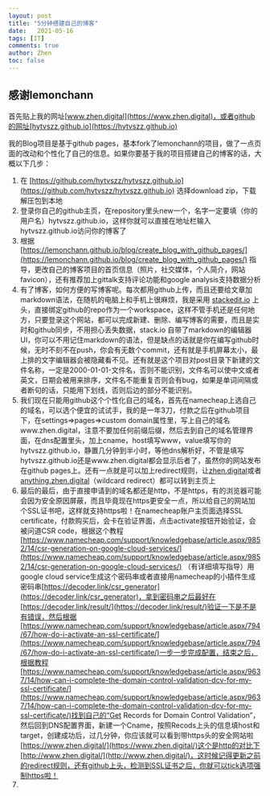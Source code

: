 ```yaml
---
layout: post
title: "5分钟搭建自己的博客"
date:   2021-05-16
tags: [IT]
comments: true
author: Zhen
toc: false
---
```

## 感谢lemonchann

首先贴上我的网址[www.zhen.digital](https://www.zhen.digital)，或者github的网址[hytvszz.github.io](https://hytvszz.github.io)

我的Blog项目是基于github pages，基本fork了lemonchann的项目，做了一点页面的改动和个性化了自己的信息。如果你要基于我的项目搭建自己的博客的话，大概以下几步：

 1. 在 [https://github.com/hytvszz/hytvszz.github.io](https://github.com/hytvszz/hytvszz.github.io) 选择download zip，下载解压包到本地
 2. 登录你自己的github主页，在repository里头new一个，名字一定要填（你的用户名）hytvszz.github.io，这样你就可以直接在地址栏输入 hytvszz.github.io访问你的博客了
 3. 根据 [https://lemonchann.github.io/blog/create_blog_with_github_pages/](https://lemonchann.github.io/blog/create_blog_with_github_pages/) 指导，更改自己的博客项目的首页信息（照片，社交媒体，个人简介，网站favicon），还有推荐加上gittalk支持评论功能和google analysis支持数据分析
 4. 有了博客，如何方便的写博客呢。每次都用github上传，而且还要给文章加markdown语法，在随机的电脑上和手机上很麻烦，我是采用 [stackedit.io](http://stackedit.io) 上头，直接绑定github的repo作为一个workspace，这样不管手机还是任何地方，只要登录这个网站，都可以完成新建、删除、编写博客的需要，而且是实时和github同步，不用担心丢失数据，stack.io 自带了markdown的编辑器UI，你可以不用记住markdown的语法，但是缺点的话就是你在编写github时候，无时不刻不在push，你会有无数个commit，还有就是手机屏幕太小，最上排的文字编辑器会被隐藏看不见。还有就是这个项目对post目录下新建的文件名称，一定是2000-01-01-文件名，否则不能识别，文件名可以使中文或者英文，日期会被用来排序，文件名不能重复否则会有bug，如果是单词间隔或者断句的话，只能用下划线，否则后边的部分不能识别。
 5. 我们现在只能用github这个个性化自己的域名，首先在namecheap上选自己的域名，可以选个便宜的试试手，我的是一年3刀，付款之后在github项目下，在settings=>pages=>custom domain属性里，写上自己的域名www.zhen.digital，注意不要加任何前缀后缀，然后去到自己的域名管理界面，在dns配置里头，加上cname，host填写www，value填写你的hytvszz.github.io，静置几分钟到半小时，等他dns解析好，不管是填写hytvszz.github.io还是www.zhen.digital都会显示后者了，虽然你的网站发布在github pages上。还有一点就是可以加上redirect规则，让[zhen.digital](http://zhen.digital)或者[anything.zhen.digital](http://anything.zhen.digital)（wildcard redirect）都可以转到主页上
 6. 最后的最后，由于直接申请到的域名都还是http，不是https，有的浏览器可能会因为安全原因屏蔽，而且毕竟现在https更安全一点，所以给自己的网站加个SSL证书吧，这样就支持https啦！在namecheap账户主页面选择SSL certificate，付款购买后，会卡在验证界面，点击activate按钮开始验证，会被问道CSR code，根据这个教程[https://www.namecheap.com/support/knowledgebase/article.aspx/9852/14/csr-generation-on-google-cloud-services/](https://www.namecheap.com/support/knowledgebase/article.aspx/9852/14/csr-generation-on-google-cloud-services/) （有详细填写指导）用google cloud service生成这个密码串或者直接用namecheap的小插件生成密码串[https://decoder.link/csr_generator](https://decoder.link/csr_generator)，拿到密码串之后最好在[https://decoder.link/result/](https://decoder.link/result/)验证一下是不是有错误，然后根据[https://www.namecheap.com/support/knowledgebase/article.aspx/794/67/how-do-i-activate-an-ssl-certificate/](https://www.namecheap.com/support/knowledgebase/article.aspx/794/67/how-do-i-activate-an-ssl-certificate/)一步一步完成配置，结束之后，根据教程[https://www.namecheap.com/support/knowledgebase/article.aspx/9637/14/how-can-i-complete-the-domain-control-validation-dcv-for-my-ssl-certificate/](https://www.namecheap.com/support/knowledgebase/article.aspx/9637/14/how-can-i-complete-the-domain-control-validation-dcv-for-my-ssl-certificate/)找到自己的“Get Records for Domain Control Validation”，然后回到DNS配置界面，新建一个Cname，按照Recods上头的信息填host和target，创建成功后，过几分钟，你应该就可以看到带https头的安全网站啦[https://www.zhen.digital/](https://www.zhen.digital/)这个是http的对比下[http://www.zhen.digital/](http://www.zhen.digital/)，这时候记得更新之前的redirect规则，还有github上头，检测到SSL证书之后，你就可以tick选项强制https啦！
 7. 



<!--stackedit_data:
eyJoaXN0b3J5IjpbLTE4Njg2OTg4OTQsODQyMjI2OTY4XX0=
-->